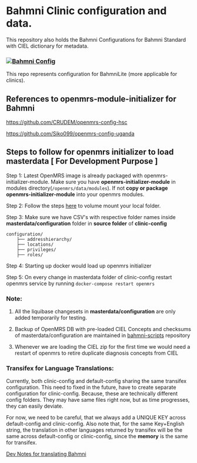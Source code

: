 # Bahmni Clinic configuration and data.

This repository also holds the Bahmni Configurations for Bahmni Standard with CIEL dictionary for metadata.

### [![Bahmni Config](https://github.com/Bahmni/clinic-config/actions/workflows/build_upload.yml/badge.svg)](https://github.com/Bahmni/clinic-config/actions/workflows/build_upload.yml)

This repo represents configuration for BahmniLite (more applicable for clinics).

## References to openmrs-module-initializer for Bahmni

https://github.com/CRUDEM/openmrs-config-hsc

https://github.com/Siko099/openmrs-config-uganda

## Steps to follow for openmrs initializer to load masterdata  [ For Development Purpose ]

Step 1: Latest OpenMRS image is already packaged with openmrs-initializer-module. Make sure you have **openmrs-initializer-module** in modules directory(`/openmrs/data/modules`). If not **copy or package openmrs-initializer-module** into your openmrs modules.

Step 2: Follow the steps [here](https://github.com/Bahmni/bahmni-package/tree/master/bahmni-docker#local-development-on-config) to volume mount your local folder.

Step 3: Make sure we have CSV's with respective folder names inside **masterdata/configuration** folder in **source folder** of **clinic-config**

    configuration/
        ├── addresshierarchy/
        ├── locations/
        ├── privileges/
        ├── roles/

Step 4: Starting up docker would load up openmrs initializer

Step 5: On every change in masterdata folder of clinic-config restart openmrs service by running `docker-compose restart openmrs`

### **Note:**

1. All the liquibase changesets in **masterdata/configuration** are only added temporarily for testing.


2. Backup of OpenMRS DB with pre-loaded CIEL Concepts and checksums of masterdata/configuration are maintained in [bahmni-scripts](https://github.com/Bahmni/bahmni-scripts/tree/master/demo/db-backups/1.0.0-lite) repository

3. Whenever we are loading the CIEL zip for the first time we would need a restart of openmrs to retire duplicate diagnosis concepts from CIEL


### Transifex for Language Translations:

Currently, both clinic-config and default-config sharing the same transifex configuration.
This need to fixed in the future, have to create separate configuration for clinic-config. Because, these are technically different config folders. They may have same files right now, but as time progresses, they can easily deviate.

For now, we need to be careful, that we always add a UNIQUE KEY across default-config and clinic-config. Also note that, for the same Key+English string, the translation in other languages returned by transifex will be the same across default-config or clinic-config, since the **memory** is the same for transifex.

[Dev Notes for translating Bahmni](https://bahmni.atlassian.net/wiki/spaces/BAH/pages/41287695/Dev+Notes+for+Translating+Bahmni)